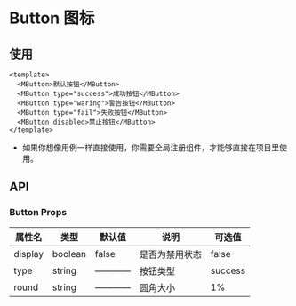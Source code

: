 # Button 图标





## 使用


<script setup lang="ts">
  
</script>
``` vue
<template>
  <MButton>默认按钮</MButton>
  <MButton type="success">成功按钮</MButton>
  <MButton type="waring">警告按钮</MButton>
  <MButton type="fail">失败按钮</MButton>
  <MButton disabled>禁止按钮</MButton>
</template>
```
- 如果你想像用例一样直接使用，你需要全局注册组件，才能够直接在项目里使用。



## API

### Button Props

| 属性名 | 类型 | 默认值| 说明 | 可选值 |
| ----- | ---------------- | --------- | -------- | ----------- |
| display | boolean | false | 是否为禁用状态 | false |
| type | string | ———— | 按钮类型 | success |
| round | string | ———— | 圆角大小 | 1% |



